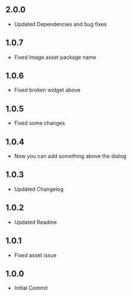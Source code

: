 ## 2.0.0
* Updated Dependencies and bug fixes

## 1.0.7
* Fixed Image asset package name

## 1.0.6
* Fixed broken widget above

## 1.0.5
* Fixed some changes

## 1.0.4
* Now you can add something above the dialog

## 1.0.3
* Updated Changelog

## 1.0.2
* Updated Readme

## 1.0.1
* Fixed asset issue

## 1.0.0
* Initial Commit